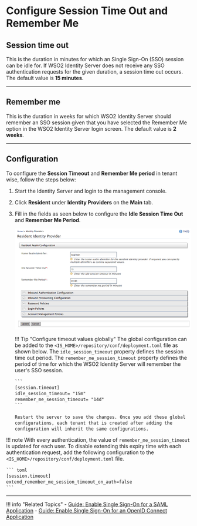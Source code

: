 # Configure Session Time Out and Remember Me

## Session time out

This is the duration in minutes for which an Single Sign-On (SSO) session can be idle for. If WSO2 Identity Server does not receive any SSO authentication requests for the given duration, a session time out occurs. The default value is **15 minutes**.

-----

## Remember me

This is the duration in weeks for which WSO2 Identity Server should remember an SSO session given that you have selected the Remember Me option in the WSO2 Identity Server login screen. The default value is **2 weeks**.

---

## Configuration

To configure the **Session Timeout** and **Remember Me period** in tenant wise, follow the steps below:

1.  Start the Identity Server and login to the management console.

2.  Click **Resident** under **Identity Providers** on the **Main** tab.

3.  Fill in the fields as seen below to configure the **Idle Session Time Out**
    and **Remember Me Period**.  
    
    ![session-time-out](../../assets/img/guides/session-time-out-config.png) 
    
    !!! Tip "Configure timeout values globally" 
        The global configuration can be added to the
        `<IS_HOME>/repository/conf/deployment.toml` file as shown below. The `idle_session_timeout` property defines the session time out period. The `remember_me_session_timeout` property defines the period of time for which the WSO2 Identity Server will remember the user's SSO session.
            
        ```
        [session.timeout]
        idle_session_timeout= "15m"
        remember_me_session_timeout= "14d"
        ```
    
        Restart the server to save the changes. Once you add these global configurations, each tenant that is created after adding the configuration will inherit the same configurations.
        
!!! note 
    With every authentication, the value of `remember_me_session_timeout` is updated for each user. To disable extending this expiry time with each authentication request, add the following configuration to the `<IS_HOME>/repository/conf/deployment.toml` file. 
    
    ``` toml
    [session.timeout]
    extend_remember_me_session_timeout_on_auth=false
    ```

---

!!! info "Related Topics"
    - [Guide: Enable Single Sign-On for a SAML Application](../sso-for-saml)
    - [Guide: Enable Single Sign-On for an OpenID Connect Application](../sso-for-oidc)
